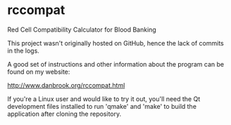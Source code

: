 rccompat
========

Red Cell Compatibility Calculator for Blood Banking

This project wasn't originally hosted on GitHub, hence the lack of
commits in the logs.

A good set of instructions and other information about the program
can be found on my website:

  http://www.danbrook.org/rccompat.html

If you're a Linux user and would like to try it out, you'll need the
Qt development files installed to run 'qmake' and 'make' to build the
application after cloning the repository.
